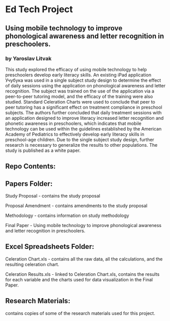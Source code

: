 # Ed Tech Project
## Using mobile technology to improve phonological awareness and letter recognition in preschoolers.
### by Yaroslav Litvak

This study explored the efficacy of using mobile technology to help preschoolers develop early literacy skills. An existing iPad application Учубука was used in a single subject study design to determine the effect of daily sessions using the application on phonological awareness and letter recognition. The subject was trained on the use of the application via a peer-to-peer tutoring model, and the efficacy of the training were also studied. Standard Celeration Charts were used to conclude that peer to peer tutoring has a significant effect on treatment compliance in preschool subjects. The authors further concluded that daily treatment sessions with an application designed to improve literacy increased letter recognition and phonetic awareness in preschoolers, which indicates that mobile technology can be used within the guidelines established by the American Academy of Pediatrics to effectively develop early literacy skills in preschool-age children. Due to the single subject study design, further research is necessary to generalize the results to other populations. The study is published as a white paper.

## Repo Contents:

Papers Folder:
--------------
Study Proposal - contains the study proposal

Proposal Amendment - contains amendments to the study proposal

Methodology - contains information on study methodology

Final Paper - Using mobile technology to improve phonological awareness and letter recognition in preschoolers.

Excel Spreadsheets Folder:
--------------------------
Celeration Chart.xls - contains all the raw data, all the calculations, and the resulting celeration chart.

Celeration Results.xls - linked to Celeration Chart.xls, contains the results for each variable and the charts used for data visualization in the Final Paper.

Research Materials:
----------------
contains copies of some of the research materials used for this project.

